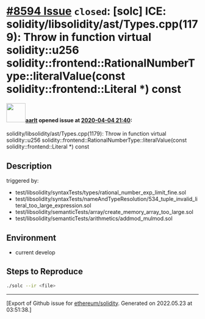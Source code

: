 # [\#8594 Issue](https://github.com/ethereum/solidity/issues/8594) `closed`: [solc] ICE: solidity/libsolidity/ast/Types.cpp(1179): Throw in function virtual solidity::u256 solidity::frontend::RationalNumberType::literalValue(const solidity::frontend::Literal *) const

#### <img src="https://avatars.githubusercontent.com/u/5008794?u=2b1535698cd924c4fbc8a5c005f1c0e01e7de991&v=4" width="50">[aarlt](https://github.com/aarlt) opened issue at [2020-04-04 21:40](https://github.com/ethereum/solidity/issues/8594):

solidity/libsolidity/ast/Types.cpp(1179): Throw in function virtual solidity::u256 solidity::frontend::RationalNumberType::literalValue(const solidity::frontend::Literal *) const

## Description

triggered by:
- test/libsolidity/syntaxTests/types/rational_number_exp_limit_fine.sol
- test/libsolidity/syntaxTests/nameAndTypeResolution/534_tuple_invalid_literal_too_large_expression.sol
- test/libsolidity/semanticTests/array/create_memory_array_too_large.sol
- test/libsolidity/semanticTests/arithmetics/addmod_mulmod.sol

## Environment

- current develop

## Steps to Reproduce

```sh
./solc --ir <file>
```





-------------------------------------------------------------------------------



[Export of Github issue for [ethereum/solidity](https://github.com/ethereum/solidity). Generated on 2022.05.23 at 03:51:38.]
